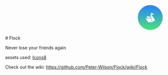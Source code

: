 <p align="right">
<img src="https://github.com/Peter-Wilson/Flock/blob/master/14389684_10210744628274636_1486009279_n.png" width="80" height="80" alt="Flock"></img>
</p>
# Flock

Never lose your friends again

assets used: [Icons8](https://icons8.com/)

Check out the wiki:
https://github.com/Peter-Wilson/Flock/wiki/Flock

